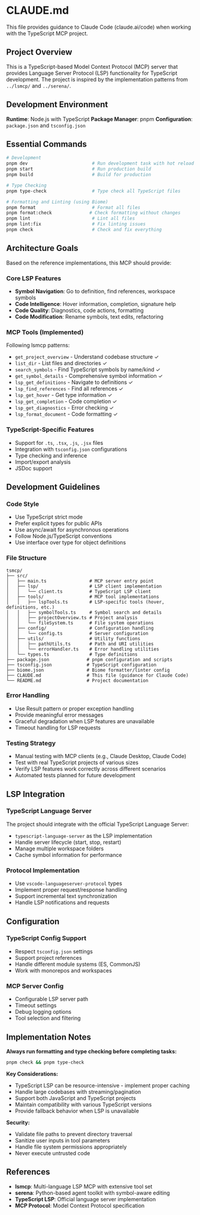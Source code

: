 # CLAUDE.md

This file provides guidance to Claude Code (claude.ai/code) when working with
the TypeScript MCP project.

## Project Overview

This is a TypeScript-based Model Context Protocol (MCP) server that provides
Language Server Protocol (LSP) functionality for TypeScript development. The
project is inspired by the implementation patterns from `../lsmcp/` and
`../serena/`.

## Development Environment

**Runtime**: Node.js with TypeScript **Package Manager**: pnpm **Configuration**: `package.json` and `tsconfig.json`

## Essential Commands

```bash
# Development
pnpm dev                        # Run development task with hot reload
pnpm start                      # Run production build
pnpm build                      # Build for production

# Type Checking
pnpm type-check                 # Type check all TypeScript files

# Formatting and Linting (using Biome)
pnpm format                     # Format all files
pnpm format:check              # Check formatting without changes
pnpm lint                       # Lint all files
pnpm lint:fix                   # Fix linting issues
pnpm check                      # Check and fix everything
```

## Architecture Goals

Based on the reference implementations, this MCP should provide:

### Core LSP Features

- **Symbol Navigation**: Go to definition, find references, workspace symbols
- **Code Intelligence**: Hover information, completion, signature help
- **Code Quality**: Diagnostics, code actions, formatting
- **Code Modification**: Rename symbols, text edits, refactoring

### MCP Tools (Implemented)

Following lsmcp patterns:

- `get_project_overview` - Understand codebase structure ✓
- `list_dir` - List files and directories ✓
- `search_symbols` - Find TypeScript symbols by name/kind ✓
- `get_symbol_details` - Comprehensive symbol information ✓
- `lsp_get_definitions` - Navigate to definitions ✓
- `lsp_find_references` - Find all references ✓
- `lsp_get_hover` - Get type information ✓
- `lsp_get_completion` - Code completion ✓
- `lsp_get_diagnostics` - Error checking ✓
- `lsp_format_document` - Code formatting ✓

### TypeScript-Specific Features

- Support for `.ts`, `.tsx`, `.js`, `.jsx` files
- Integration with `tsconfig.json` configurations
- Type checking and inference
- Import/export analysis
- JSDoc support

## Development Guidelines

### Code Style

- Use TypeScript strict mode
- Prefer explicit types for public APIs
- Use async/await for asynchronous operations
- Follow Node.js/TypeScript conventions
- Use interface over type for object definitions

### File Structure

```
tsmcp/
├── src/
│   ├── main.ts                # MCP server entry point
│   ├── lsp/                   # LSP client implementation
│   │   └── client.ts          # TypeScript LSP client
│   ├── tools/                 # MCP tool implementations
│   │   ├── lspTools.ts        # LSP-specific tools (hover, definitions, etc.)
│   │   ├── symbolTools.ts     # Symbol search and details
│   │   ├── projectOverview.ts # Project analysis
│   │   └── fileSystem.ts      # File system operations
│   ├── config/                # Configuration handling
│   │   └── config.ts          # Server configuration
│   ├── utils/                 # Utility functions
│   │   ├── pathUtils.ts       # Path and URI utilities
│   │   └── errorHandler.ts    # Error handling utilities
│   └── types.ts               # Type definitions
├── package.json              # pnpm configuration and scripts
├── tsconfig.json             # TypeScript configuration
├── biome.json                # Biome formatter/linter config
├── CLAUDE.md                 # This file (guidance for Claude Code)
└── README.md                 # Project documentation
```

### Error Handling

- Use Result pattern or proper exception handling
- Provide meaningful error messages
- Graceful degradation when LSP features are unavailable
- Timeout handling for LSP requests

### Testing Strategy

- Manual testing with MCP clients (e.g., Claude Desktop, Claude Code)
- Test with real TypeScript projects of various sizes
- Verify LSP features work correctly across different scenarios
- Automated tests planned for future development

## LSP Integration

### TypeScript Language Server

The project should integrate with the official TypeScript Language Server:

- `typescript-language-server` as the LSP implementation
- Handle server lifecycle (start, stop, restart)
- Manage multiple workspace folders
- Cache symbol information for performance

### Protocol Implementation

- Use `vscode-languageserver-protocol` types
- Implement proper request/response handling
- Support incremental text synchronization
- Handle LSP notifications and requests

## Configuration

### TypeScript Config Support

- Respect `tsconfig.json` settings
- Support project references
- Handle different module systems (ES, CommonJS)
- Work with monorepos and workspaces

### MCP Server Config

- Configurable LSP server path
- Timeout settings
- Debug logging options
- Tool selection and filtering

## Implementation Notes

**Always run formatting and type checking before completing tasks:**

```bash
pnpm check && pnpm type-check
```

**Key Considerations:**

- TypeScript LSP can be resource-intensive - implement proper caching
- Handle large codebases with streaming/pagination
- Support both JavaScript and TypeScript projects
- Maintain compatibility with various TypeScript versions
- Provide fallback behavior when LSP is unavailable

**Security:**

- Validate file paths to prevent directory traversal
- Sanitize user inputs in tool parameters
- Handle file system permissions appropriately
- Never execute untrusted code

## References

- **lsmcp**: Multi-language LSP MCP with extensive tool set
- **serena**: Python-based agent toolkit with symbol-aware editing
- **TypeScript LSP**: Official language server implementation
- **MCP Protocol**: Model Context Protocol specification
